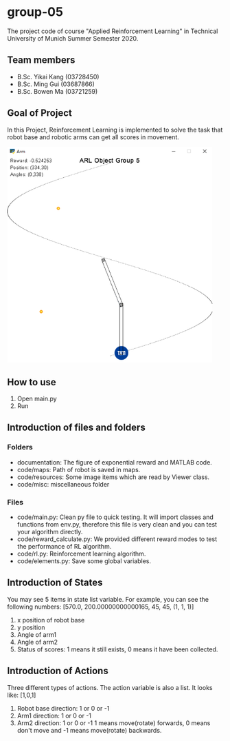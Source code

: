 # group-05

The project code of course "Applied Reinforcement Learning" in Technical University of Munich Summer Semester 2020.

## Team members
- B.Sc. Yikai Kang (03728450)
- B.Sc. Ming Gui (03687866)
- B.Sc. Bowen Ma (03721259)

## Goal of Project
In this Project, Reinforcement Learning is implemented to solve the task that robot base and robotic arms can get all scores in movement.

<img src="documentation\GUI.png" style="zoom:80%;" />

## How to use
1. Open main.py
2. Run

## Introduction of files and folders
### Folders

- documentation: The figure of exponential reward and MATLAB code.
- code/maps: Path of robot is saved in maps.
- code/resources: Some image items which are read by Viewer class.
- code/misc: miscellaneous folder

### Files
- code/main.py: Clean py file to quick testing. It will import classes and functions from env.py, therefore this file is very clean and you can test your algorithm directly.
- code/reward_calculate.py: We provided different reward modes to test the performance of RL algorithm. 
- code/rl.py: Reinforcement learning algorithm.
- code/elements.py: Save some global variables.

## Introduction of States
You may see 5 items in state list variable.
For example, you can see the following numbers: 
[570.0, 200.00000000000165, 45, 45, (1, 1, 1)]

1. x position of robot base
2. y position 
3. Angle of arm1
4. Angle of arm2
5. Status of scores: 1 means it still exists, 0 means it have been collected. 

## Introduction of Actions
Three different types of actions. The action variable is also a list.
It looks like:
[1,0,1]

1. Robot base direction:  1 or 0 or -1
2. Arm1 direction: 1 or 0 or -1
3. Arm2 direction: 1 or 0 or -1
1 means move(rotate) forwards, 0 means don't move and -1 means move(rotate) backwards.

